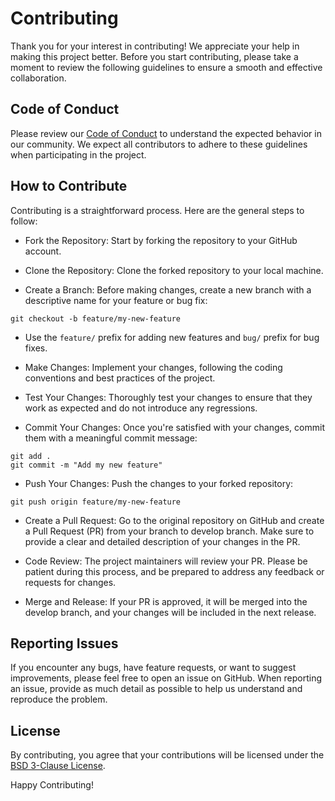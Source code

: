 # Contributing

Thank you for your interest in contributing! We appreciate your help in making this project better. Before you
start contributing, please take a moment to review the following guidelines to ensure a smooth and effective
collaboration.

## Code of Conduct

Please review our [Code of Conduct](CODE_OF_CONDUCT.md) to understand the expected behavior in our community. We expect
all contributors to adhere to these guidelines when participating in the project.

## How to Contribute

Contributing is a straightforward process. Here are the general steps to follow:

- Fork the Repository: Start by forking the repository to your GitHub account.

- Clone the Repository: Clone the forked repository to your local machine.

- Create a Branch: Before making changes, create a new branch with a descriptive name for your feature or bug fix:

```shell
git checkout -b feature/my-new-feature
```

- Use the `feature/` prefix for adding new features and `bug/` prefix for bug fixes.

- Make Changes: Implement your changes, following the coding conventions and best practices of the project.

- Test Your Changes: Thoroughly test your changes to ensure that they work as expected and do not introduce any
  regressions.

- Commit Your Changes: Once you're satisfied with your changes, commit them with a meaningful commit message:

```shell
git add .
git commit -m "Add my new feature"
```

- Push Your Changes: Push the changes to your forked repository:

```shell
git push origin feature/my-new-feature
```

- Create a Pull Request: Go to the original repository on GitHub and create a Pull Request (PR) from your branch
  to develop branch. Make sure to provide a clear and detailed description of your changes in the PR.

- Code Review: The project maintainers will review your PR. Please be patient during this process, and be prepared to
  address any feedback or requests for changes.

- Merge and Release: If your PR is approved, it will be merged into the develop branch, and your changes will be
  included in the next release.

## Reporting Issues

If you encounter any bugs, have feature requests, or want to suggest improvements, please feel free to open an issue on
GitHub. When reporting an issue, provide as much detail as possible to help us understand and reproduce the problem.

## License

By contributing, you agree that your contributions will be licensed under
the [BSD 3-Clause License](https://opensource.org/licenses/BSD-3-Clause).

Happy Contributing!
